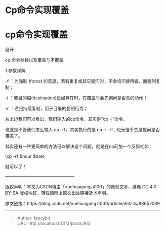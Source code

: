 # Cp命令实现覆盖

<div class="header"><h1 class="single-title animate__animated animate__pulse animate__faster">cp命令实现覆盖</h1></div>

<div class="content" id="content"><p>展开</p><p>cp 命令参数以及覆盖与不覆盖</p><p>1.参数详解</p><p>-f&nbsp;：为强制 (force) 的意思，若有重复或其它疑问时，不会询问使用者，而强制复制；</p><p>-i&nbsp;：若目的檔(destination)已经存在时，在覆盖时会先询问是否真的动作！</p><p>-r&nbsp;：递归持续复制，用于目录的复制行为；</p><p>从上边我们可以看出，我们输入的cp命令，其实是“cp -i”命令，</p><p>也就是不管我们怎么输入 cp -rf，其实执行的是 cp -i -rf , 也无怪乎总是提问是否覆盖了。</p><p>其实还有一种更简单的方法可以解决这个问题，就是在cp前加一个反斜杠如：</p><p>\cp -rf $hour $date</p><p>就可以了！</p><p>————————————————</p><p>版权声明：本文为CSDN博主「xuehuagongzi000」的原创文章，遵循 CC 4.0 BY-SA 版权协议，转载请附上原文出处链接及本声明。</p><p>原文链接：https://blog.csdn.net/xuehuagongzi000/article/details/88657089</p><!-- raw HTML omitted --></div>



---

> Author: fancybit  
> URL: http://localhost:1313/posts/94/  

